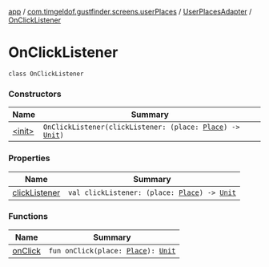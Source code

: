 [app](../../../index.md) / [com.timgeldof.gustfinder.screens.userPlaces](../../index.md) / [UserPlacesAdapter](../index.md) / [OnClickListener](./index.md)

# OnClickListener

`class OnClickListener`

### Constructors

| Name | Summary |
|---|---|
| [&lt;init&gt;](-init-.md) | `OnClickListener(clickListener: (place: `[`Place`](../../../com.timgeldof.gustfinder.database/-place/index.md)`) -> `[`Unit`](https://kotlinlang.org/api/latest/jvm/stdlib/kotlin/-unit/index.html)`)` |

### Properties

| Name | Summary |
|---|---|
| [clickListener](click-listener.md) | `val clickListener: (place: `[`Place`](../../../com.timgeldof.gustfinder.database/-place/index.md)`) -> `[`Unit`](https://kotlinlang.org/api/latest/jvm/stdlib/kotlin/-unit/index.html) |

### Functions

| Name | Summary |
|---|---|
| [onClick](on-click.md) | `fun onClick(place: `[`Place`](../../../com.timgeldof.gustfinder.database/-place/index.md)`): `[`Unit`](https://kotlinlang.org/api/latest/jvm/stdlib/kotlin/-unit/index.html) |
